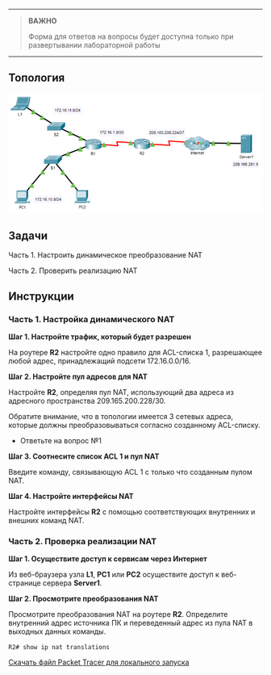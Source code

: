 
---

> **ВАЖНО**
> 
> Форма для ответов на вопросы будет доступна только при развертывании лабораторной работы 

---

## Топология

![](./assets/topology.png)

## Задачи

Часть 1. Настроить динамическое преобразование NAT

Часть 2. Проверить реализацию NAT

## Инструкции

### Часть 1. Настройка динамического NAT

**Шаг 1. Настройте трафик, который будет разрешен**

На роутере **R2** настройте одно правило для ACL-списка 1, разрешающее любой адрес, принадлежащий подсети 172.16.0.0/16.

**Шаг 2. Настройте пул адресов для NAT**

Настройте **R2**, определяя пул NAT, использующий два адреса из адресного пространства 209.165.200.228/30.

Обратите внимание, что в топологии имеется 3 сетевых адреса, которые должны преобразовываться согласно созданному ACL-списку.

- Ответьте на вопрос №1

**Шаг 3. Соотнесите список ACL 1 и пул NAT**

Введите команду, связывающую ACL 1 с только что созданным пулом NAT.

**Шаг 4. Настройте интерфейсы NAT**

Настройте интерфейсы **R2** с помощью соответствующих внутренних и внешних команд NAT.

### Часть 2. Проверка реализации NAT

**Шаг 1. Осуществите доступ к сервисам через Интернет**

Из веб-браузера узла **L1**, **PC1** или **PC2** осуществите доступ к веб-странице сервера **Server1**.

**Шаг 2. Просмотрите преобразования NAT**

Просмотрите преобразования NAT на роутере **R2**. Определите внутренний адрес источника ПК и переведенный адрес из пула NAT в выходных данных команды.

```
R2# show ip nat translations
```

[Скачать файл Packet Tracer для локального запуска](./assets/6.5.6-lab.pka)
